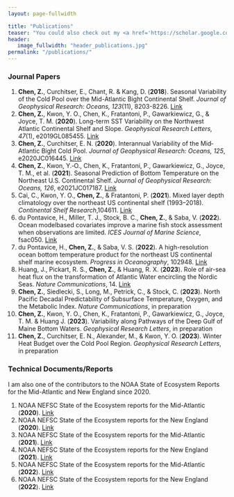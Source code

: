 ```yaml
---
layout: page-fullwidth

title: "Publications"
teaser: "You could also check out my <a href='https://scholar.google.com/citations?user=FxcW2lUAAAAJ&hl=en&authuser=1'>Google Scholar</a> and <a href='https://www.researchgate.net/profile/Zhuomin-Chen-3'>ResearchGate</a>."
header:
   image_fullwidth: "header_publications.jpg"
permalink: "/publications/"
---
```

### Journal Papers
1. <b>Chen, Z.</b>, Curchitser, E., Chant, R. & Kang, D. (<b>2018</b>). Seasonal Variability of the Cold Pool over the Mid-Atlantic Bight Continental Shelf. <i>Journal of Geophysical Research: Oceans, 123</i>(11), 8203-8226. <a href='https://doi.org/10.1029/2018JC014148'>Link</a>   
2. <b>Chen, Z.</b>, Kwon, Y. O., Chen, K., Fratantoni, P., Gawarkiewicz, G., & Joyce, T. M. (<b>2020</b>). Long-term SST Variability on the Northwest Atlantic Continental Shelf and Slope. <i>Geophysical Research Letters, 47</i>(1), e2019GL085455. <a href='https://doi.org/10.1029/2019GL085455'>Link</a>   
3. <b>Chen, Z.</b>, Curchitser, E. N. (<b>2020</b>). Interannual Variability of the Mid‐Atlantic Bight Cold Pool. <i>Journal of Geophysical Research: Oceans, 125</i>, e2020JC016445. <a href='https://doi.org/10.1029/2020JC016445'>Link</a>   
4. <b>Chen, Z.</b>, Kwon, Y.‐O., Chen, K., Fratantoni, P., Gawarkiewicz, G., Joyce, T. M., et al. (<b>2021</b>). Seasonal Prediction of Bottom Temperature on the Northeast U.S. Continental Shelf. <i>Journal of Geophysical Research: Oceans, 126</i>, e2021JC017187. <a href='https://doi.org/10.1029/2021JC017187'>Link</a>   
5. Cai, C., Kwon, Y. O., <b>Chen, Z.</b>, & Fratantoni, P. (<b>2021</b>). Mixed layer depth climatology over the northeast US continental shelf (1993–2018). <i>Continental Shelf Research</i>,104611. <a href='https://doi.org/10.1016/j.csr.2021.104611'>Link</a>    
6. du Pontavice, H., Miller, T. J., Stock, B. C., <b>Chen, Z.</b>, & Saba, V. (<b>2022</b>). Ocean modelbased covariates improve a marine fish stock assessment when observations are limited. <i>ICES Journal of Marine Science</i>, fsac050. <a href='https://doi.org/10.1093/icesjms/fsac050'>Link</a>   
7. du Pontavice, H., <b>Chen, Z.</b>, & Saba, V. S. (<b>2022</b>). A high-resolution ocean bottom temperature product for the northeast US continental shelf marine ecosystem. <i>Progress in Oceanography</i>, 102948. <a href='https://doi.org/10.1016/j.pocean.2022.102948'>Link</a>
8. Huang, J., Pickart, R. S., <b>Chen, Z.</b>, & Huang, R. X. (<b>2023</b>). Role of air-sea heat flux on the transformation of Atlantic Water encircling the Nordic Seas. <i>Nature Communications</i>, 14. <a href='https://doi.org/10.1038/s41467-023-35889-3'>Link</a>   
9. <b>Chen, Z.</b>, Siedlecki, S., Long, M., Petrick, C., & Stock, C. (<b>2023</b>). North Pacific Decadal Predictability of Subsurface Temperature, Oxygen, and the Metabolic Index. <i>Nature Communications</i>, in preparation    
10. <b>Chen, Z.</b>, Kwon, Y. O., Chen, K., Fratantoni, P., Gawarkiewicz, G., Joyce, T. M. & Huang J. (<b>2023</b>). Variability along Pathways of the Deep Gulf of Maine Bottom Waters. <i>Geophysical Research Letters</i>, in preparation    
11. <b>Chen, Z.</b>, Curchitser, E. N., Alexander, M., & Kwon, Y. O. (<b>2023</b>). Winter Heat Budget over the Cold Pool Region. <i>Geophysical Research Letters</i>, in preparation   
  
### Technical Documents/Reports
I am also one of the contributors to the NOAA State of Ecosystem Reports for the Mid-Atlantic and New England since 2020.   
1. NOAA NEFSC State of the Ecosystem reports for the Mid-Atlantic (<b>2020</b>). <a href='https://doi.org/10.25923/1f8j-d564'>Link</a>   
2. NOAA NEFSC State of the Ecosystem reports for the New England (<b>2020</b>).
 <a href='https://doi.org/10.25923/4tdk-eg57'>Link</a>    
3. NOAA NEFSC State of the Ecosystem reports for the Mid-Atlantic (<b>2021</b>).
 <a href='https://doi.org/10.25923/jd1w-dc26'>Link</a>
4. NOAA NEFSC State of the Ecosystem reports for the New England (<b>2021</b>).
 <a href='https://doi.org/10.25923/6pww-mw45'>Link</a>   
5. NOAA NEFSC State of the Ecosystem reports for the Mid-Atlantic (<b>2022</b>). <a href='https://doi.org/10.25923/5s5y-0h81'>Link</a>
6. NOAA NEFSC State of the Ecosystem reports for the New England (<b>2022</b>). <a href='https://doi.org/10.25923/ypv2-mw79'>Link</a>

